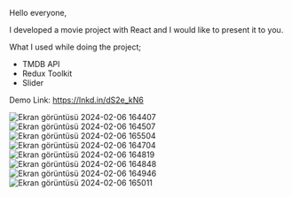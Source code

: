 Hello everyone,

I developed a movie project with React and I would like to present it to you.

What I used while doing the project;
* TMDB API
* Redux Toolkit
* Slider

Demo Link: https://lnkd.in/dS2e_kN6


![Ekran görüntüsü 2024-02-06 164407](https://github.com/Mucahityigit/movie_app/assets/66004658/0f0a2df4-b2d0-496f-a4e8-4e6a323fa936)
![Ekran görüntüsü 2024-02-06 164507](https://github.com/Mucahityigit/movie_app/assets/66004658/12725307-fa88-40c3-bce3-c64c9d8d10b7)
![Ekran görüntüsü 2024-02-06 165504](https://github.com/Mucahityigit/movie_app/assets/66004658/a96ec2e8-42d7-4a0c-8269-33bb09852ad8)
![Ekran görüntüsü 2024-02-06 164704](https://github.com/Mucahityigit/movie_app/assets/66004658/9a1aae55-81e3-4f49-87f2-70d737c14c52)
![Ekran görüntüsü 2024-02-06 164819](https://github.com/Mucahityigit/movie_app/assets/66004658/2e9a26a9-2aea-4085-a6cd-bab0b037bc3d)
![Ekran görüntüsü 2024-02-06 164848](https://github.com/Mucahityigit/movie_app/assets/66004658/d27af324-b24a-4a24-93d4-0c853343f419)
![Ekran görüntüsü 2024-02-06 164946](https://github.com/Mucahityigit/movie_app/assets/66004658/14408644-8115-497e-b8ab-1e84e2be2e51)
![Ekran görüntüsü 2024-02-06 165011](https://github.com/Mucahityigit/movie_app/assets/66004658/412d395d-e52d-4e81-914d-3a5290ee4eae)






